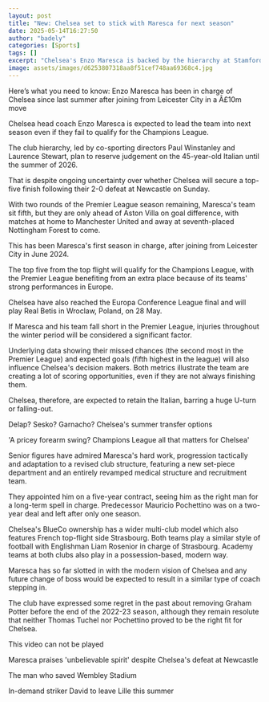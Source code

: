 ```yaml
---
layout: post
title: "New: Chelsea set to stick with Maresca for next season"
date: 2025-05-14T16:27:50
author: "badely"
categories: [Sports]
tags: []
excerpt: "Chelsea's Enzo Maresca is backed by the hierarchy at Stamford Bridge and is expected to stay in charge even if his team fail to reach the Champions Le"
image: assets/images/d6253807318aa8f51cef748aa69368c4.jpg
---
```


Here’s what you need to know: Enzo Maresca has been in charge of Chelsea since last summer after joining from Leicester City in a Â£10m move

Chelsea head coach Enzo Maresca is expected to lead the team into next season even if they fail to qualify for the Champions League.

The club hierarchy, led by co-sporting directors Paul Winstanley and Laurence Stewart, plan to reserve judgement on the 45-year-old Italian until the summer of 2026.

That is despite ongoing uncertainty over whether Chelsea will secure a top-five finish following their 2-0 defeat at Newcastle on Sunday.

With two rounds of the Premier League season remaining, Maresca's team sit fifth, but they are only ahead of Aston Villa on goal difference, with matches at home to Manchester United and away at seventh-placed Nottingham Forest to come.

This has been Maresca's first season in charge, after joining from Leicester City in June 2024.

The top five from the top flight will qualify for the Champions League, with the Premier League benefiting from an extra place because of its teams' strong performances in Europe.

Chelsea have also reached the Europa Conference League final and will play Real Betis in Wroclaw, Poland, on 28 May.

If Maresca and his team fall short in the Premier League, injuries throughout the winter period will be considered a significant factor.

Underlying data showing their missed chances (the second most in the Premier League) and expected goals (fifth highest in the league) will also influence Chelsea's decision makers. Both metrics illustrate the team are creating a lot of scoring opportunities, even if they are not always finishing them.

Chelsea, therefore, are expected to retain the Italian, barring a huge U-turn or falling-out.

Delap? Sesko? Garnacho? Chelsea's summer transfer options

'A pricey forearm swing? Champions League all that matters for Chelsea'

Senior figures have admired Maresca's hard work, progression tactically and adaptation to a revised club structure, featuring a new set-piece department and an entirely revamped medical structure and recruitment team.

They appointed him on a five-year contract, seeing him as the right man for a long-term spell in charge. Predecessor Mauricio Pochettino was on a two-year deal and left after only one season.

Chelsea's BlueCo ownership has a wider multi-club model which also features French top-flight side Strasbourg. Both teams play a similar style of football with Englishman Liam Rosenior in charge of Strasbourg. Academy teams at both clubs also play in a possession-based, modern way.

Maresca has so far slotted in with the modern vision of Chelsea and any future change of boss would be expected to result in a similar type of coach stepping in.

The club have expressed some regret in the past about removing Graham Potter before the end of the 2022-23 season, although they remain resolute that neither Thomas Tuchel nor Pochettino proved to be the right fit for Chelsea.

This video can not be played

Maresca praises 'unbelievable spirit' despite Chelsea's defeat at Newcastle

The man who saved Wembley Stadium

In-demand striker David to leave Lille this summer

